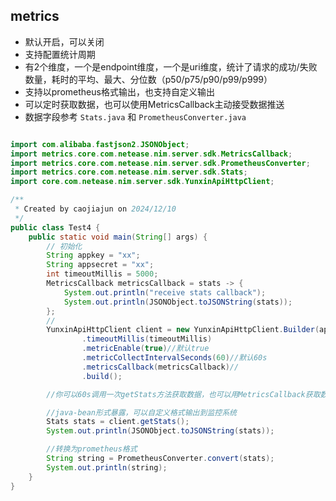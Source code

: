 

## metrics

* 默认开启，可以关闭
* 支持配置统计周期
* 有2个维度，一个是endpoint维度，一个是uri维度，统计了请求的成功/失败数量，耗时的平均、最大、分位数（p50/p75/p90/p99/p999）
* 支持以prometheus格式输出，也支持自定义输出
* 可以定时获取数据，也可以使用MetricsCallback主动接受数据推送
* 数据字段参考 `Stats.java` 和 `PrometheusConverter.java`

```java

import com.alibaba.fastjson2.JSONObject;
import metrics.core.com.netease.nim.server.sdk.MetricsCallback;
import metrics.core.com.netease.nim.server.sdk.PrometheusConverter;
import metrics.core.com.netease.nim.server.sdk.Stats;
import core.com.netease.nim.server.sdk.YunxinApiHttpClient;

/**
 * Created by caojiajun on 2024/12/10
 */
public class Test4 {
    public static void main(String[] args) {
        // 初始化
        String appkey = "xx";
        String appsecret = "xx";
        int timeoutMillis = 5000;
        MetricsCallback metricsCallback = stats -> {
            System.out.println("receive stats callback");
            System.out.println(JSONObject.toJSONString(stats));
        };
        //
        YunxinApiHttpClient client = new YunxinApiHttpClient.Builder(appkey, appsecret)
                .timeoutMillis(timeoutMillis)
                .metricEnable(true)//默认true
                .metricCollectIntervalSeconds(60)//默认60s
                .metricsCallback(metricsCallback)//
                .build();

        //你可以60s调用一次getStats方法获取数据，也可以用MetricsCallback获取数据

        //java-bean形式暴露，可以自定义格式输出到监控系统
        Stats stats = client.getStats();
        System.out.println(JSONObject.toJSONString(stats));

        //转换为prometheus格式
        String string = PrometheusConverter.convert(stats);
        System.out.println(string);
    }
}


```

